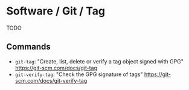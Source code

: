 # Software / Git / Tag

TODO

## Commands

- `git-tag`: "Create, list, delete or verify a tag object signed with GPG"
  <https://git-scm.com/docs/git-tag>
- `git-verify-tag`: "Check the GPG signature of tags"
  <https://git-scm.com/docs/git-verify-tag>
